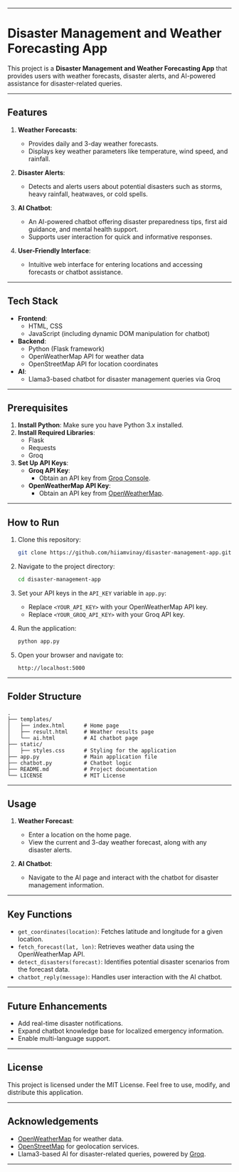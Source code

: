 
---


# Disaster Management and Weather Forecasting App

This project is a **Disaster Management and Weather Forecasting App** that provides users with weather forecasts, disaster alerts, and AI-powered assistance for disaster-related queries.

---

## Features

1. **Weather Forecasts**:
   - Provides daily and 3-day weather forecasts.
   - Displays key weather parameters like temperature, wind speed, and rainfall.

2. **Disaster Alerts**:
   - Detects and alerts users about potential disasters such as storms, heavy rainfall, heatwaves, or cold spells.

3. **AI Chatbot**:
   - An AI-powered chatbot offering disaster preparedness tips, first aid guidance, and mental health support.
   - Supports user interaction for quick and informative responses.

4. **User-Friendly Interface**:
   - Intuitive web interface for entering locations and accessing forecasts or chatbot assistance.

---

## Tech Stack

- **Frontend**: 
  - HTML, CSS
  - JavaScript (including dynamic DOM manipulation for chatbot)
- **Backend**:
  - Python (Flask framework)
  - OpenWeatherMap API for weather data
  - OpenStreetMap API for location coordinates
- **AI**:
  - Llama3-based chatbot for disaster management queries via Groq

---

## Prerequisites

1. **Install Python**: Make sure you have Python 3.x installed.
2. **Install Required Libraries**:
   - Flask
   - Requests
   - Groq 
3. **Set Up API Keys**:
   - **Groq API Key**:
     - Obtain an API key from [Groq Console](https://console.groq.com/keys).
   - **OpenWeatherMap API Key**:
     - Obtain an API key from [OpenWeatherMap](https://home.openweathermap.org/api_keys).

---

## How to Run

1. Clone this repository:
   ```bash
   git clone https://github.com/hiiamvinay/disaster-management-app.git
   ```
2. Navigate to the project directory:
   ```bash
   cd disaster-management-app
   ```

3. Set your API keys in the `API_KEY` variable in `app.py`:
   - Replace `<YOUR_API_KEY>` with your OpenWeatherMap API key.
   - Replace `<YOUR_GROQ_API_KEY>` with your Groq API key.

4. Run the application:
   ```bash
   python app.py
   ```
5. Open your browser and navigate to:
   ```
   http://localhost:5000
   ```

---

## Folder Structure

```
.
├── templates/
│   ├── index.html      # Home page
│   ├── result.html     # Weather results page
│   └── ai.html         # AI chatbot page
├── static/
│   ├── styles.css      # Styling for the application
├── app.py              # Main application file
├── chatbot.py          # Chatbot logic
├── README.md           # Project documentation
└── LICENSE             # MIT License
```

---

## Usage

1. **Weather Forecast**:
   - Enter a location on the home page.
   - View the current and 3-day weather forecast, along with any disaster alerts.

2. **AI Chatbot**:
   - Navigate to the AI page and interact with the chatbot for disaster management information.

---

## Key Functions

- `get_coordinates(location)`: Fetches latitude and longitude for a given location.
- `fetch_forecast(lat, lon)`: Retrieves weather data using the OpenWeatherMap API.
- `detect_disasters(forecast)`: Identifies potential disaster scenarios from the forecast data.
- `chatbot_reply(message)`: Handles user interaction with the AI chatbot.

---

## Future Enhancements

- Add real-time disaster notifications.
- Expand chatbot knowledge base for localized emergency information.
- Enable multi-language support.

---

## License

This project is licensed under the MIT License. Feel free to use, modify, and distribute this application.

---

## Acknowledgements

- [OpenWeatherMap](https://openweathermap.org/) for weather data.
- [OpenStreetMap](https://www.openstreetmap.org/) for geolocation services.
- Llama3-based AI for disaster-related queries, powered by [Groq](https://console.groq.com/keys).

---


